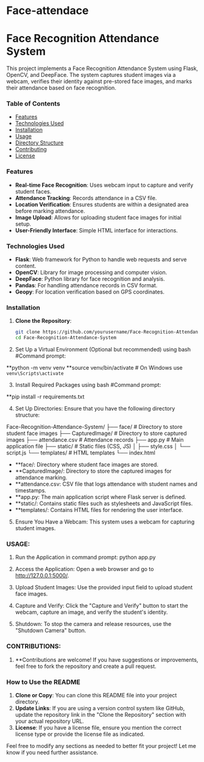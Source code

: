 # Face-attendace
# Face Recognition Attendance System

This project implements a Face Recognition Attendance System using Flask, OpenCV, and DeepFace. The system captures student images via a webcam, verifies their identity against pre-stored face images, and marks their attendance based on face recognition.

### Table of Contents

- [Features](#features)
- [Technologies Used](#technologies-used)
- [Installation](#installation)
- [Usage](#usage)
- [Directory Structure](#directory-structure)
- [Contributing](#contributing)
- [License](#license)

### Features

- **Real-time Face Recognition**: Uses webcam input to capture and verify student faces.
- **Attendance Tracking**: Records attendance in a CSV file.
- **Location Verification**: Ensures students are within a designated area before marking attendance.
- **Image Upload**: Allows for uploading student face images for initial setup.
- **User-Friendly Interface**: Simple HTML interface for interactions.

### Technologies Used

- **Flask**: Web framework for Python to handle web requests and serve content.
- **OpenCV**: Library for image processing and computer vision.
- **DeepFace**: Python library for face recognition and analysis.
- **Pandas**: For handling attendance records in CSV format.
- **Geopy**: For location verification based on GPS coordinates.

### Installation

1. **Clone the Repository**:
   ```bash
   git clone https://github.com/yourusername/Face-Recognition-Attendance-System.git
   cd Face-Recognition-Attendance-System

2. Set Up a Virtual Environment (Optional but recommended) using bash #Command prompt:

**python -m venv venv
**source venv/bin/activate  # On Windows use `venv\Scripts\activate`

3. Install Required Packages using bash #Command prompt:

**pip install -r requirements.txt

4. Set Up Directories: Ensure that you have the following directory structure:

Face-Recognition-Attendance-System/
├── face/                # Directory to store student face images
├── CapturedImage/       # Directory to store captured images
├── attendance.csv       # Attendance records
├── app.py               # Main application file
├── static/              # Static files (CSS, JS)
│   ├── style.css
│   └── script.js
└── templates/           # HTML templates
    └── index.html

- **face/: Directory where student face images are stored.
- **CapturedImage/: Directory to store the captured images for attendance marking.
- **attendance.csv: CSV file that logs attendance with student names and timestamps.
- **app.py: The main application script where Flask server is defined.
- **static/: Contains static files such as stylesheets and JavaScript files.
- **templates/: Contains HTML files for rendering the user interface.


5. Ensure You Have a Webcam: This system uses a webcam for capturing student images.

### USAGE:

1. Run the Application in command prompt:
    python app.py

2. Access the Application: Open a web browser and go to http://127.0.0.1:5000/.

3. Upload Student Images: Use the provided input field to upload student face images.

4. Capture and Verify: Click the "Capture and Verify" button to start the webcam, capture an image, and verify the student's identity.

5. Shutdown: To stop the camera and release resources, use the "Shutdown Camera" button.

### CONTRIBUTIONS:

1. **Contributions are welcome! If you have suggestions or improvements, feel free to fork the repository and create a pull request.

### How to Use the README

1. **Clone or Copy**: You can clone this README file into your project directory.
2. **Update Links**: If you are using a version control system like GitHub, update the repository link in the "Clone the Repository" section with your actual repository URL.
3. **License**: If you have a license file, ensure you mention the correct license type or provide the license file as indicated.

Feel free to modify any sections as needed to better fit your project! Let me know if you need further assistance.

